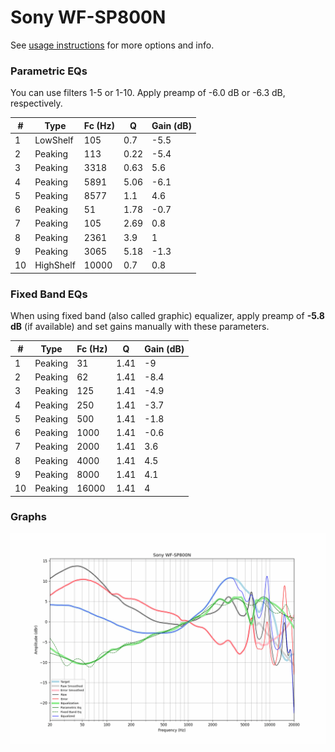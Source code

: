 # Sony WF-SP800N
See [usage instructions](https://github.com/jaakkopasanen/AutoEq#usage) for more options and info.

### Parametric EQs
You can use filters 1-5 or 1-10. Apply preamp of -6.0 dB or -6.3 dB, respectively.

|   # | Type      |   Fc (Hz) |    Q |   Gain (dB) |
|-----|-----------|-----------|------|-------------|
|   1 | LowShelf  |       105 | 0.7  |        -5.5 |
|   2 | Peaking   |       113 | 0.22 |        -5.4 |
|   3 | Peaking   |      3318 | 0.63 |         5.6 |
|   4 | Peaking   |      5891 | 5.06 |        -6.1 |
|   5 | Peaking   |      8577 | 1.1  |         4.6 |
|   6 | Peaking   |        51 | 1.78 |        -0.7 |
|   7 | Peaking   |       105 | 2.69 |         0.8 |
|   8 | Peaking   |      2361 | 3.9  |         1   |
|   9 | Peaking   |      3065 | 5.18 |        -1.3 |
|  10 | HighShelf |     10000 | 0.7  |         0.8 |

### Fixed Band EQs
When using fixed band (also called graphic) equalizer, apply preamp of **-5.8 dB** (if available) and set gains manually with these parameters.

|   # | Type    |   Fc (Hz) |    Q |   Gain (dB) |
|-----|---------|-----------|------|-------------|
|   1 | Peaking |        31 | 1.41 |        -9   |
|   2 | Peaking |        62 | 1.41 |        -8.4 |
|   3 | Peaking |       125 | 1.41 |        -4.9 |
|   4 | Peaking |       250 | 1.41 |        -3.7 |
|   5 | Peaking |       500 | 1.41 |        -1.8 |
|   6 | Peaking |      1000 | 1.41 |        -0.6 |
|   7 | Peaking |      2000 | 1.41 |         3.6 |
|   8 | Peaking |      4000 | 1.41 |         4.5 |
|   9 | Peaking |      8000 | 1.41 |         4.1 |
|  10 | Peaking |     16000 | 1.41 |         4   |

### Graphs
![](./Sony%20WF-SP800N.png)
